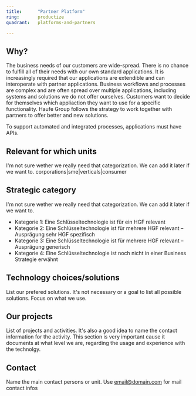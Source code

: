 ```yaml
---
title:      "Partner Platform"
ring:       productize
quadrant:   platforms-and-partners

---
```


## Why? ##

The business needs of our customers are wide-spread. There is no chance to fulfill all of their needs with our own standard applications.
It is increasingly required that our applications are extendible and can interoperate with partner applications.
Business workflows and processes are complex and are often spread over multiple applications, including systems and solutions we do not offer ourselves.
Customers want to decide for themselves which appliaction they want to use for a specific functionality.
Haufe Group follows the strategy to work together with partners to offer better and new solutions.

To support automated and integrated processes, applications must have APIs.


## Relevant for which units ##

I'm not sure wether we really need that categorization. We can add it later if we want to.
corporations|sme|verticals|consumer

## Strategic category ##

I'm not sure wether we really need that categorization. We can add it later if we want to.
- Kategorie 1: Eine Schlüsseltechnologie ist für ein HGF relevant
- Kategorie 2: Eine Schlüsseltechnologie ist für mehrere HGF relevant – Ausprägung sehr HGF spezifisch
- Kategorie 3: Eine Schlüsseltechnologie ist für mehrere HGF relevant – Ausprägung generisch
- Kategorie 4: Eine Schlüsseltechnologie ist noch nicht in einer Business Strategie erwähnt

## Technology choices/solutions ##

List our prefered solutions. It's not necessary or a goal to list all possible solutions. Focus on what we use.

## Our projects ##

List of projects and activities. It's also a good idea to name the contact information for the activity.
This section is very important cause it documents at what level we are, regarding the usage and experience with the technolgy. 

## Contact ##

Name the main contact persons or unit.
Use <email@domain.com> for mail contact infos

